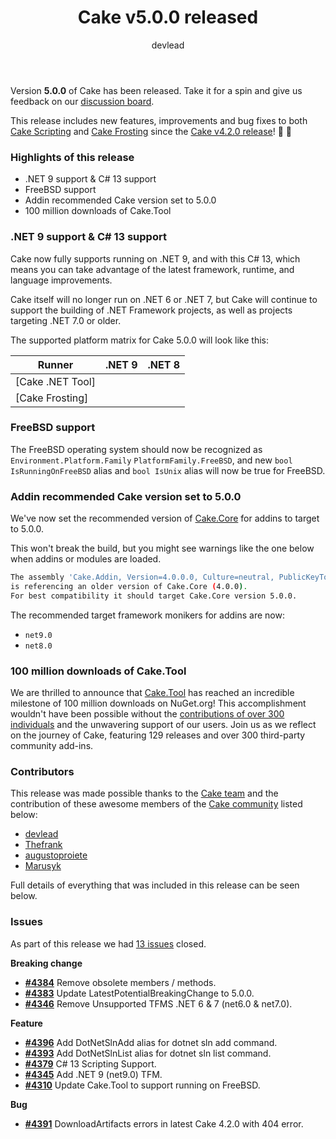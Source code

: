 ﻿---
title: Cake v5.0.0 released
category: Release Notes
author: devlead
releaseName: 5.0.0
---

Version **5.0.0** of Cake has been released. Take it for a spin and give us feedback on our [discussion board](https://github.com/orgs/cake-build/discussions/4397).

This release includes new features, improvements and bug fixes to both [Cake Scripting](/docs/running-builds/runners/dotnet-tool) and [Cake Frosting](/docs/running-builds/runners/cake-frosting) since the [Cake v4.2.0 release](/blog/xxxx/xx/cake-v4.2.0-released)! 🚀 🍰

### Highlights of this release

- .NET 9 support & C# 13 support
- FreeBSD support
- Addin recommended Cake version set to 5.0.0
- 100 million downloads of Cake.Tool


### .NET 9 support & C# 13 support

Cake now fully supports running on .NET 9, and with this C# 13, which means you can take advantage of the latest framework, runtime, and language improvements.

Cake itself will no longer run on .NET 6 or .NET 7, but Cake will continue to support the building of .NET Framework projects, as well as projects targeting .NET 7.0 or older. 

The supported platform matrix for Cake 5.0.0 will look like this:

| Runner                           | .NET 9                                                | .NET 8                                                |
| -------------------------------- |:-----------------------------------------------------:|:-----------------------------------------------------:|
| [Cake .NET Tool]                 | <i class="fa-solid fa-check" style="color:green"></i> | <i class="fa-solid fa-check" style="color:green"></i> |
| [Cake Frosting]                  | <i class="fa-solid fa-check" style="color:green"></i> | <i class="fa-solid fa-check" style="color:green"></i> |

### FreeBSD support

The FreeBSD operating system should now be recognized as `Environment.Platform.Family` `PlatformFamily.FreeBSD`, and new `bool IsRunningOnFreeBSD` alias and `bool IsUnix` alias will now be true for FreeBSD.

### Addin recommended Cake version set to 5.0.0

We've now set the recommended version of [Cake.Core](https://www.nuget.org/packages/Cake.Core) for addins to target to 5.0.0.

This won't break the build, but you might see warnings like the one below when addins or modules are loaded.

```bash
The assembly 'Cake.Addin, Version=4.0.0.0, Culture=neutral, PublicKeyToken=null'
is referencing an older version of Cake.Core (4.0.0).
For best compatibility it should target Cake.Core version 5.0.0.
```

The recommended target framework monikers for addins are now:

- `net9.0`
- `net8.0`

### 100 million downloads of Cake.Tool

We are thrilled to announce that [Cake.Tool](https://www.nuget.org/packages/Cake.Tool) has reached an incredible milestone of 100 million downloads on NuGet.org! This accomplishment wouldn't have been possible without the [contributions of over 300 individuals](https://cakebuild.net/community/thanks/#contributors) and the unwavering support of our users. Join us as we reflect on the journey of Cake, featuring 129 releases and over 300 third-party community add-ins.

### Contributors

This release was made possible thanks to the [Cake team](/docs/team/) and the contribution of these awesome members of the [Cake community](/community/thanks/) listed below:

- [devlead](https://github.com/devlead)
- [Thefrank](https://github.com/Thefrank)
- [augustoproiete](https://github.com/augustoproiete)
- [Marusyk](https://github.com/Marusyk)

Full details of everything that was included in this release can be seen below.

<!--excerpt-->

### Issues

As part of this release we had [13 issues](https://github.com/cake-build/cake/milestone/91?closed=1) closed.

__Breaking change__

- [__#4384__](https://github.com/cake-build/cake/issues/4384) Remove obsolete members / methods.
- [__#4383__](https://github.com/cake-build/cake/issues/4383) Update LatestPotentialBreakingChange to 5.0.0.
- [__#4346__](https://github.com/cake-build/cake/issues/4346) Remove Unsupported TFMS .NET 6 & 7 (net6.0 & net7.0).

__Feature__

- [__#4396__](https://github.com/cake-build/cake/issues/4396) Add DotNetSlnAdd alias for dotnet sln add command.
- [__#4393__](https://github.com/cake-build/cake/issues/4393) Add DotNetSlnList alias for dotnet sln list command.
- [__#4379__](https://github.com/cake-build/cake/issues/4379) C# 13 Scripting Support.
- [__#4345__](https://github.com/cake-build/cake/issues/4345) Add .NET 9 (net9.0) TFM.
- [__#4310__](https://github.com/cake-build/cake/issues/4310) Update Cake.Tool to support running on FreeBSD.

__Bug__

- [__#4391__](https://github.com/cake-build/cake/issues/4391) DownloadArtifacts errors in latest Cake 4.2.0 with 404 error.
